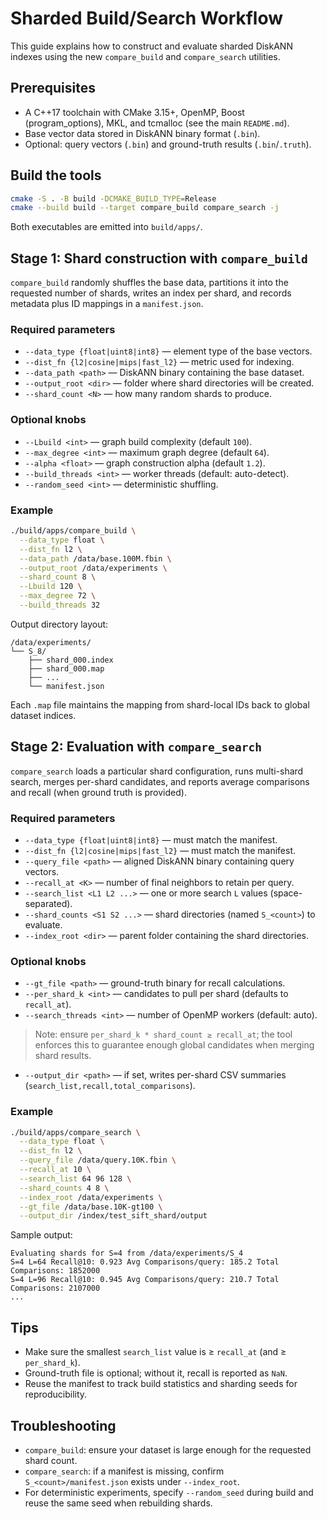 # Sharded Build/Search Workflow

This guide explains how to construct and evaluate sharded DiskANN indexes using the new `compare_build` and `compare_search` utilities.

## Prerequisites

- A C++17 toolchain with CMake 3.15+, OpenMP, Boost (program_options), MKL, and tcmalloc (see the main `README.md`).
- Base vector data stored in DiskANN binary format (`.bin`).
- Optional: query vectors (`.bin`) and ground-truth results (`.bin`/`.truth`).

## Build the tools

```bash
cmake -S . -B build -DCMAKE_BUILD_TYPE=Release
cmake --build build --target compare_build compare_search -j
```

Both executables are emitted into `build/apps/`.

## Stage 1: Shard construction with `compare_build`

`compare_build` randomly shuffles the base data, partitions it into the requested number of shards, writes an index per shard, and records metadata plus ID mappings in a `manifest.json`.

### Required parameters

- `--data_type {float|uint8|int8}` — element type of the base vectors.
- `--dist_fn {l2|cosine|mips|fast_l2}` — metric used for indexing.
- `--data_path <path>` — DiskANN binary containing the base dataset.
- `--output_root <dir>` — folder where shard directories will be created.
- `--shard_count <N>` — how many random shards to produce.

### Optional knobs

- `--Lbuild <int>` — graph build complexity (default `100`).
- `--max_degree <int>` — maximum graph degree (default `64`).
- `--alpha <float>` — graph construction alpha (default `1.2`).
- `--build_threads <int>` — worker threads (default: auto-detect).
- `--random_seed <int>` — deterministic shuffling.

### Example

```bash
./build/apps/compare_build \
  --data_type float \
  --dist_fn l2 \
  --data_path /data/base.100M.fbin \
  --output_root /data/experiments \
  --shard_count 8 \
  --Lbuild 120 \
  --max_degree 72 \
  --build_threads 32
```

Output directory layout:

```
/data/experiments/
└── S_8/
    ├── shard_000.index
    ├── shard_000.map
    ├── ...
    └── manifest.json
```

Each `.map` file maintains the mapping from shard-local IDs back to global dataset indices.

## Stage 2: Evaluation with `compare_search`

`compare_search` loads a particular shard configuration, runs multi-shard search, merges per-shard candidates, and reports average comparisons and recall (when ground truth is provided).

### Required parameters

- `--data_type {float|uint8|int8}` — must match the manifest.
- `--dist_fn {l2|cosine|mips|fast_l2}` — must match the manifest.
- `--query_file <path>` — aligned DiskANN binary containing query vectors.
- `--recall_at <K>` — number of final neighbors to retain per query.
- `--search_list <L1 L2 ...>` — one or more search `L` values (space-separated).
- `--shard_counts <S1 S2 ...>` — shard directories (named `S_<count>`) to evaluate.
- `--index_root <dir>` — parent folder containing the shard directories.

### Optional knobs

- `--gt_file <path>` — ground-truth binary for recall calculations.
- `--per_shard_k <int>` — candidates to pull per shard (defaults to `recall_at`).
- `--search_threads <int>` — number of OpenMP workers (default: auto).

> Note: ensure `per_shard_k * shard_count ≥ recall_at`; the tool enforces this to guarantee enough global candidates when merging shard results.
- `--output_dir <path>` — if set, writes per-shard CSV summaries (`search_list,recall,total_comparisons`).

### Example

```bash
./build/apps/compare_search \
  --data_type float \
  --dist_fn l2 \
  --query_file /data/query.10K.fbin \
  --recall_at 10 \
  --search_list 64 96 128 \
  --shard_counts 4 8 \
  --index_root /data/experiments \
  --gt_file /data/base.10K-gt100 \
  --output_dir /index/test_sift_shard/output
```

Sample output:

```
Evaluating shards for S=4 from /data/experiments/S_4
S=4 L=64 Recall@10: 0.923 Avg Comparisons/query: 185.2 Total Comparisons: 1852000
S=4 L=96 Recall@10: 0.945 Avg Comparisons/query: 210.7 Total Comparisons: 2107000
...
```

## Tips

-  Make sure the smallest `search_list` value is ≥ `recall_at` (and ≥ `per_shard_k`).
-  Ground-truth file is optional; without it, recall is reported as `NaN`.
-  Reuse the manifest to track build statistics and sharding seeds for reproducibility.

## Troubleshooting

- `compare_build`: ensure your dataset is large enough for the requested shard count.
- `compare_search`: if a manifest is missing, confirm `S_<count>/manifest.json` exists under `--index_root`.
- For deterministic experiments, specify `--random_seed` during build and reuse the same seed when rebuilding shards.
